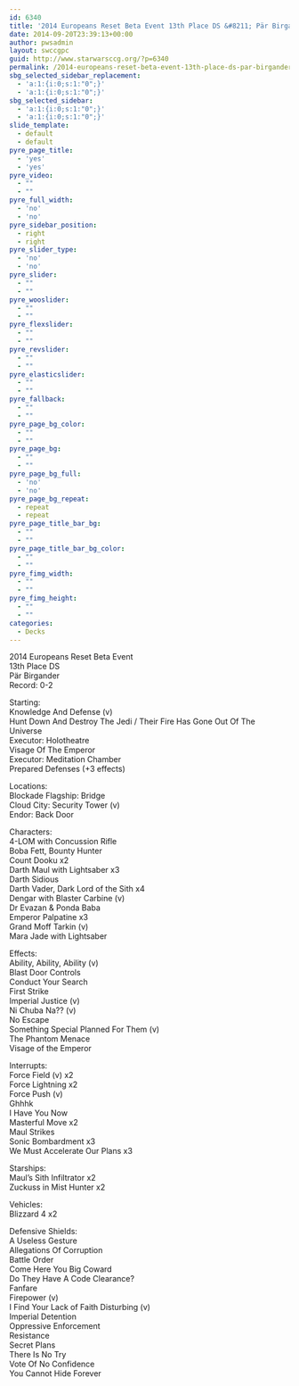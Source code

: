 ```yaml
---
id: 6340
title: '2014 Europeans Reset Beta Event 13th Place DS &#8211; Pär Birgander HDADTJ'
date: 2014-09-20T23:39:13+00:00
author: pwsadmin
layout: swccgpc
guid: http://www.starwarsccg.org/?p=6340
permalink: /2014-europeans-reset-beta-event-13th-place-ds-par-birgander-hdadtj/
sbg_selected_sidebar_replacement:
  - 'a:1:{i:0;s:1:"0";}'
  - 'a:1:{i:0;s:1:"0";}'
sbg_selected_sidebar:
  - 'a:1:{i:0;s:1:"0";}'
  - 'a:1:{i:0;s:1:"0";}'
slide_template:
  - default
  - default
pyre_page_title:
  - 'yes'
  - 'yes'
pyre_video:
  - ""
  - ""
pyre_full_width:
  - 'no'
  - 'no'
pyre_sidebar_position:
  - right
  - right
pyre_slider_type:
  - 'no'
  - 'no'
pyre_slider:
  - ""
  - ""
pyre_wooslider:
  - ""
  - ""
pyre_flexslider:
  - ""
  - ""
pyre_revslider:
  - ""
  - ""
pyre_elasticslider:
  - ""
  - ""
pyre_fallback:
  - ""
  - ""
pyre_page_bg_color:
  - ""
  - ""
pyre_page_bg:
  - ""
  - ""
pyre_page_bg_full:
  - 'no'
  - 'no'
pyre_page_bg_repeat:
  - repeat
  - repeat
pyre_page_title_bar_bg:
  - ""
  - ""
pyre_page_title_bar_bg_color:
  - ""
  - ""
pyre_fimg_width:
  - ""
  - ""
pyre_fimg_height:
  - ""
  - ""
categories:
  - Decks
---
```

2014 Europeans Reset Beta Event  
13th Place DS  
Pär Birgander  
Record: 0-2

Starting:  
Knowledge And Defense (v)  
Hunt Down And Destroy The Jedi / Their Fire Has Gone Out Of The Universe  
Executor: Holotheatre  
Visage Of The Emperor  
Executor: Meditation Chamber  
Prepared Defenses (+3 effects)

Locations:  
Blockade Flagship: Bridge  
Cloud City: Security Tower (v)  
Endor: Back Door

Characters:  
4-LOM with Concussion Rifle  
Boba Fett, Bounty Hunter  
Count Dooku x2  
Darth Maul with Lightsaber x3  
Darth Sidious  
Darth Vader, Dark Lord of the Sith x4  
Dengar with Blaster Carbine (v)  
Dr Evazan & Ponda Baba  
Emperor Palpatine x3  
Grand Moff Tarkin (v)  
Mara Jade with Lightsaber

Effects:  
Ability, Ability, Ability (v)  
Blast Door Controls  
Conduct Your Search  
First Strike  
Imperial Justice (v)  
Ni Chuba Na?? (v)  
No Escape  
Something Special Planned For Them (v)  
The Phantom Menace  
Visage of the Emperor

Interrupts:  
Force Field (v) x2  
Force Lightning x2  
Force Push (v)  
Ghhhk  
I Have You Now  
Masterful Move x2  
Maul Strikes  
Sonic Bombardment x3  
We Must Accelerate Our Plans x3

Starships:  
Maul&#8217;s Sith Infiltrator x2  
Zuckuss in Mist Hunter x2

Vehicles:  
Blizzard 4 x2

Defensive Shields:  
A Useless Gesture  
Allegations Of Corruption  
Battle Order  
Come Here You Big Coward  
Do They Have A Code Clearance?  
Fanfare  
Firepower (v)  
I Find Your Lack of Faith Disturbing (v)  
Imperial Detention  
Oppressive Enforcement  
Resistance  
Secret Plans  
There Is No Try  
Vote Of No Confidence  
You Cannot Hide Forever